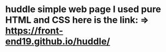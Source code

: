 # huddle simple web page I used pure HTML and CSS here is the link: => https://front-end19.github.io/huddle/
